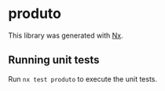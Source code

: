 # produto

This library was generated with [Nx](https://nx.dev).

## Running unit tests

Run `nx test produto` to execute the unit tests.
